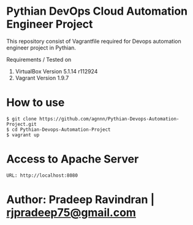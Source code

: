 # Pythian DevOps Cloud Automation Engineer Project

This repository consist of Vagrantfile required for Devops automation engineer project in Pythian. 

Requirements / Tested on 
1) VirtualBox Version 5.1.14 r112924
2) Vagrant Version 1.9.7



# How to use

```
$ git clone https://github.com/agnnn/Pythian-Devops-Automation-Project.git
$ cd Pythian-Devops-Automation-Project
$ vagrant up
```
# Access to Apache Server
```
URL: http://localhost:8080
```

# Author: Pradeep Ravindran |   rjpradeep75@gmail.com
